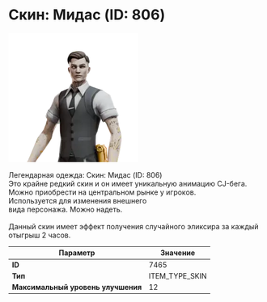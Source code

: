 # Скин: Мидас (ID: 806)

![Item Image](../img/7465.webp?raw=true)

Легендарная одежда: Скин: Мидас (ID: 806)<br>Это крайне редкий скин и он имеет уникальную анимацию CJ-бега.<br>Можно приобрести на центральном рынке у игроков.<br>Используется для изменения внешнего<br>вида персонажа. Можно надеть.<br><br>Данный скин имеет эффект получения случайного эликсира за каждый отыгрыш 2 часов.<br>


| Параметр | Значение |
|----------|----------|
| **ID** | 7465 |
| **Тип** | ITEM_TYPE_SKIN |
| **Максимальный уровень улучшения** | 12 |

